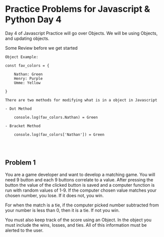 # Practice Problems for Javascript & Python Day 4


Day 4 of Javascript Practice will go over Objects. We will be using Objects, and updating objects. 


Some Review before we get started
```
Object Example: 

const fav_colors = {

    Nathan: Green 
    Henry: Purple
    Umme: Yellow 

}

There are two methods for modifying what is in a object in Javascript

- Dot Method 

    console.log(fav_colors.Nathan) = Green

- Bracket Method 

    console.log(fav_colors['Nathan']) = Green 




```


## Problem 1 

You are a game developer and want to develop a matching game. You will need 9 button and each 9 buttons correlate to a value. After pressing the button the value of the clicked button is saved and a computer function is run with random values of 1-9. If the computer chosen value matches your chosen number, you lose. If it does not, you win. 

For when the match is a tie, if the computer picked number subtracted from your number is less than 0, then it is a tie. If not you win. 

You must also keep track of the score using an Object. In the object you must include the wins, losses, and ties. All of this information must be alerted to the user. 

